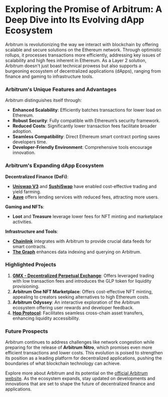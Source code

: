 # Exploring the Promise of Arbitrum: A Deep Dive into Its Evolving dApp Ecosystem

Arbitrum is revolutionizing the way we interact with blockchain by offering scalable and secure solutions on the Ethereum network. Through optimistic rollups, it processes transactions more efficiently, addressing key issues of scalability and high fees inherent in Ethereum. As a Layer 2 solution, Arbitrum doesn't just boast technical prowess but also supports a burgeoning ecosystem of decentralized applications (dApps), ranging from finance and gaming to infrastructure tools.

### Arbitrum's Unique Features and Advantages

Arbitrum distinguishes itself through:

- **Enhanced Scalability**: Efficiently batches transactions for lower load on Ethereum.
- **Robust Security**: Fully compatible with Ethereum’s security framework.
- **Reduced Costs**: Significantly lower transaction fees facilitate broader adoption.
- **Seamless Compatibility**: Direct Ethereum smart contract porting saves developers time.
- **Developer-Friendly Environment**: Comprehensive tools encourage innovation.

### Arbitrum's Expanding dApp Ecosystem

**Decentralized Finance (DeFi)**:
- **[Uniswap V3](https://uniswap.org/)** and **[SushiSwap](https://sushi.com/)** have enabled cost-effective trading and yield farming.
- **[Aave](https://aave.com/)** offers lending services with reduced fees, attracting more users.

**Gaming and NFTs**:
- **Loot** and **Treasure** leverage lower fees for NFT minting and marketplace activities.

**Infrastructure and Tools**:
- **[Chainlink](https://chain.link/)** integrates with Arbitrum to provide crucial data feeds for smart contracts.
- **[The Graph](https://thegraph.com/)** enhances data indexing and querying on Arbitrum.

### Highlighted Projects

1. **[GMX - Decentralized Perpetual Exchange](https://gmx.io/)**: Offers leveraged trading with low transaction fees and introduces the GLP token for liquidity provisioning.
2. **Arbitrum One NFT Marketplace**: Offers cost-effective NFT minting, appealing to creators seeking alternatives to high Ethereum costs.
3. **Arbitrum Odyssey**: An interactive exploration of the Arbitrum ecosystem offering user rewards and developer feedback.
4. **[Hop Protocol](https://hopprotocol.com/)**: Facilitates seamless cross-chain asset transfers, enhancing liquidity accessibility.

### Future Prospects

Arbitrum continues to address challenges like network congestion while preparing for the release of **Arbitrum Nitro**, which promises even more efficient transactions and lower costs. This evolution is poised to strengthen its position as a leading platform for decentralized applications, pushing the boundaries of what blockchain technology can achieve.

Explore more about Arbitrum and its potential on the [official Arbitrum website](https://arbitrum.io/). As the ecosystem expands, stay updated on developments and innovations that are set to shape the future of decentralized finance and applications.